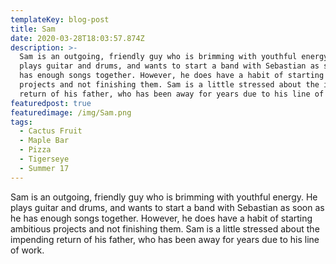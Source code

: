 ```yaml
---
templateKey: blog-post
title: Sam
date: 2020-03-28T18:03:57.874Z
description: >-
  Sam is an outgoing, friendly guy who is brimming with youthful energy. He
  plays guitar and drums, and wants to start a band with Sebastian as soon as he
  has enough songs together. However, he does have a habit of starting ambitious
  projects and not finishing them. Sam is a little stressed about the impending
  return of his father, who has been away for years due to his line of work.
featuredpost: true
featuredimage: /img/Sam.png
tags:
  - Cactus Fruit
  - Maple Bar
  - Pizza
  - Tigerseye
  - Summer 17
---
```

Sam is an outgoing, friendly guy who is brimming with youthful energy. He plays guitar and drums, and wants to start a band with Sebastian as soon as he has enough songs together. However, he does have a habit of starting ambitious projects and not finishing them. Sam is a little stressed about the impending return of his father, who has been away for years due to his line of work.
